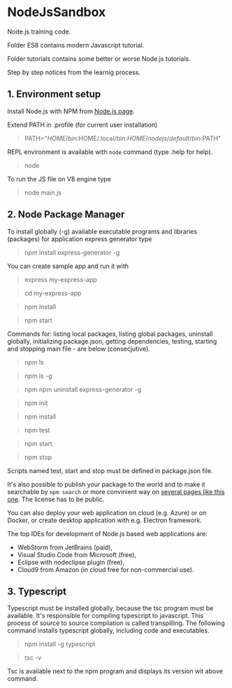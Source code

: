 # NodeJsSandbox
Node.js training code.

Folder ES8 contains modern Javascript tutorial.

Folder tutorials contains some better or worse  Node.js tutorials.

Step by step notices from the learnig process.

## 1. Environment setup
Install Node.js with NPM from [Node.js page](https://nodejs.org).

Extend PATH in .profile (for current user installation)
> PATH="$HOME/bin:$HOME/.local/bin:$HOME/nodejs/default/bin:$PATH"

REPL environment is available with `node` command (type .help for help).
> node

To run the JS file on V8 engine type
> node main.js

## 2. Node Package Manager
To install globally (-g) available executable programs and libraries (packages) for application express generator type
> npm install express-generator -g

You can create sample app and run it with
> express my-express-app

> cd my-express-app

> npm install

> npm start

Commands for: listing local packages, listing global packages, uninstall globally, initializing package.json, getting dependencies, testing, starting and stopping main file - are below (consecjutive).
> npm ls

> npm ls -g

> npm npm uninstall express-generator -g

> npm init

> npm install

> npm test

> npm start

> npm stop

Scripts named test, start and stop must be defined in package.json file.

It's also possible to publish your package to the world and to make it searchable by `npm search` or more convinient way on [several pages like this one](http://npmsearch.com/). The license has to be public.

You can also deploy your web application on cloud (e.g. Azure) or on Docker, or create desktop application with e.g. Electron framework.

The top IDEs for development of Node.js based web applications are:
* WebStorm from JetBrains (paid),
* Visual Studio Code from Microsoft (free),
* Eclipse with nodeclipse plugin (free),
* Cloud9 from Amazon (in cloud free for non-commercial use).

## 3. Typescript
Typescript must be installed globally, because the tsc program must be available. It's responsible for compiling typescript to javascript. This process of source to source compilation is called transpilling. The following command installs typescript globally, including code and executables.
> npm install -g typescript

> tsc -v

Tsc is available next to the npm program and displays its version wit above command.
